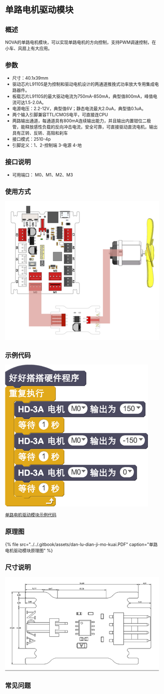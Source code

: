 # 单路电机驱动模块

## 概述

NOVA的单路电机模块，可以实现单路电机的方向控制，支持PWM调速控制，在小车、风扇上有大应用。

## 参数

* 尺寸：40.1x39mm
* 驱动芯片L9110S是为控制和驱动电机设计的两通道推挽式功率放大专用集成电路器件。
* 板载芯片L9110S的最大驱动电流为750mA-850mA，典型值800mA，峰值电流可达1.5-2.0A。
* 电源电压：2.2-12V，典型值6V；静态电流最大2.0uA，典型值0.1uA。
* 两个输入引脚兼容TTL/CMOS电平，可直接连CPU
* 两路输出通道，每通道具有800mA连续输出能力，并且输出内置钳位二极管，能释放感性负载的反向冲击电流，安全可靠，可直接驱动直流电机，输出具有正转、反转、高阻和刹车
* 接口模式：2510-4p
* 引脚定义：1、2-控制端 3-电源 4-地

## 接口说明

* 可用端口： M0、M1、M2、M3

## 使用方式

![](../../.gitbook/assets/25.png)

## 示例代码

![](../../.gitbook/assets/26.png)

[单路电机驱动模块示例代码](http://www.haohaodada.com/show.php?id=947557)

## 原理图

{% file src="../../.gitbook/assets/dan-lu-dian-ji-mo-kuai.PDF" caption="单路电机驱动模块原理图" %}

## 尺寸说明

![](../../.gitbook/assets/94.png)

## 常见问题

